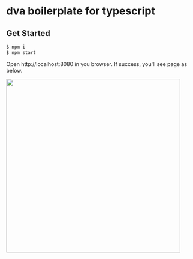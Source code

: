 # dva boilerplate for typescript

## Get Started

```bash
$ npm i
$ npm start
```

Open http://localhost:8080 in you browser. If success, you'll see page as below.
 
<img src="https://zos.alipayobjects.com/rmsportal/mudYMJgGwUaqQyP.png" width="464" />

